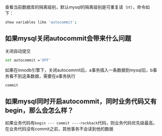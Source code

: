 查看当前数据库的隔离级别，默认mysql的隔离级别是可重复读（rr），命令如下：

```bash
show variables like 'autocommit';
```



## 如果mysql关闭autocommit会带来什么问题

关闭自动提交

```bash
set autocommit ='OFF'
```

如果在innodb引擎下，关闭autocommit后，a事务插入一条数据到mysql后，b事务看不到这条数据，需要在a事务执行

```bash
commit
```



## 如果mysql同时开启autocommit，同时业务代码又有begin，那么会怎么样？

如果业务代码有`begin --- commit ----rockback`代码，则业务代码优先级最高，在业务代码没有commit之前，其他事务不会读到他的数据 



